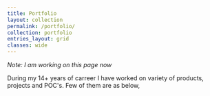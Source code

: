 ```yaml
---
title: Portfolio
layout: collection
permalink: /portfolio/
collection: portfolio
entries_layout: grid
classes: wide
---
```


*Note: I am working on this page now*

During my 14+ years of carreer I have worked on variety of products, projects and POC's. Few of them are as below,
